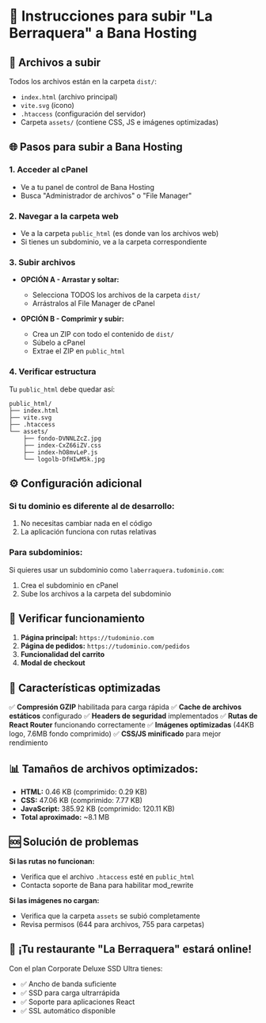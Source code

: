 # 🚀 Instrucciones para subir "La Berraquera" a Bana Hosting

## 📁 Archivos a subir
Todos los archivos están en la carpeta `dist/`:
- `index.html` (archivo principal)
- `vite.svg` (ícono)
- `.htaccess` (configuración del servidor)
- Carpeta `assets/` (contiene CSS, JS e imágenes optimizadas)

## 🌐 Pasos para subir a Bana Hosting

### 1. Acceder al cPanel
- Ve a tu panel de control de Bana Hosting
- Busca "Administrador de archivos" o "File Manager"

### 2. Navegar a la carpeta web
- Ve a la carpeta `public_html` (es donde van los archivos web)
- Si tienes un subdominio, ve a la carpeta correspondiente

### 3. Subir archivos
- **OPCIÓN A - Arrastar y soltar:**
  - Selecciona TODOS los archivos de la carpeta `dist/`
  - Arrástralos al File Manager de cPanel
  
- **OPCIÓN B - Comprimir y subir:**
  - Crea un ZIP con todo el contenido de `dist/`
  - Súbelo a cPanel
  - Extrae el ZIP en `public_html`

### 4. Verificar estructura
Tu `public_html` debe quedar así:
```
public_html/
├── index.html
├── vite.svg
├── .htaccess
└── assets/
    ├── fondo-DVNNLZcZ.jpg
    ├── index-CxZ66iZV.css
    ├── index-hO8mvLeP.js
    └── logolb-DfHIwM5k.jpg
```

## ⚙️ Configuración adicional

### Si tu dominio es diferente al de desarrollo:
1. No necesitas cambiar nada en el código
2. La aplicación funciona con rutas relativas

### Para subdominios:
Si quieres usar un subdominio como `laberraquera.tudominio.com`:
1. Crea el subdominio en cPanel
2. Sube los archivos a la carpeta del subdominio

## 🧪 Verificar funcionamiento

1. **Página principal:** `https://tudominio.com`
2. **Página de pedidos:** `https://tudominio.com/pedidos`
3. **Funcionalidad del carrito**
4. **Modal de checkout**

## 🔧 Características optimizadas

✅ **Compresión GZIP** habilitada para carga rápida
✅ **Cache de archivos estáticos** configurado
✅ **Headers de seguridad** implementados
✅ **Rutas de React Router** funcionando correctamente
✅ **Imágenes optimizadas** (44KB logo, 7.6MB fondo comprimido)
✅ **CSS/JS minificado** para mejor rendimiento

## 📊 Tamaños de archivos optimizados:
- **HTML:** 0.46 KB (comprimido: 0.29 KB)
- **CSS:** 47.06 KB (comprimido: 7.77 KB)
- **JavaScript:** 385.92 KB (comprimido: 120.11 KB)
- **Total aproximado:** ~8.1 MB

## 🆘 Solución de problemas

**Si las rutas no funcionan:**
- Verifica que el archivo `.htaccess` esté en `public_html`
- Contacta soporte de Bana para habilitar mod_rewrite

**Si las imágenes no cargan:**
- Verifica que la carpeta `assets` se subió completamente
- Revisa permisos (644 para archivos, 755 para carpetas)

## 🎉 ¡Tu restaurante "La Berraquera" estará online!

Con el plan Corporate Deluxe SSD Ultra tienes:
- ✅ Ancho de banda suficiente
- ✅ SSD para carga ultrarrápida
- ✅ Soporte para aplicaciones React
- ✅ SSL automático disponible

